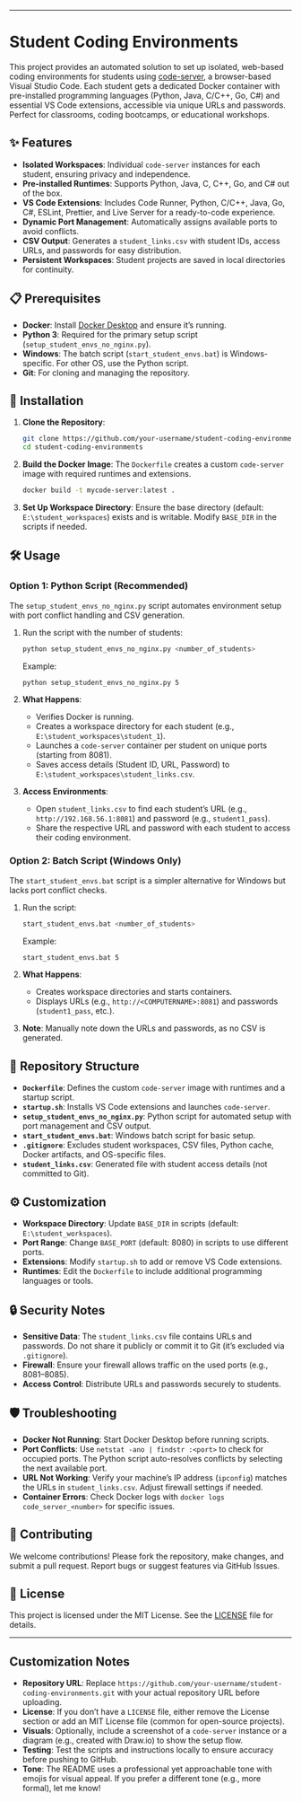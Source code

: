 
---

# Student Coding Environments

This project provides an automated solution to set up isolated, web-based coding environments for students using [code-server](https://github.com/coder/code-server), a browser-based Visual Studio Code. Each student gets a dedicated Docker container with pre-installed programming languages (Python, Java, C/C++, Go, C#) and essential VS Code extensions, accessible via unique URLs and passwords. Perfect for classrooms, coding bootcamps, or educational workshops.

## ✨ Features
- **Isolated Workspaces**: Individual `code-server` instances for each student, ensuring privacy and independence.
- **Pre-installed Runtimes**: Supports Python, Java, C, C++, Go, and C# out of the box.
- **VS Code Extensions**: Includes Code Runner, Python, C/C++, Java, Go, C#, ESLint, Prettier, and Live Server for a ready-to-code experience.
- **Dynamic Port Management**: Automatically assigns available ports to avoid conflicts.
- **CSV Output**: Generates a `student_links.csv` with student IDs, access URLs, and passwords for easy distribution.
- **Persistent Workspaces**: Student projects are saved in local directories for continuity.

## 📋 Prerequisites
- **Docker**: Install [Docker Desktop](https://www.docker.com/products/docker-desktop/) and ensure it’s running.
- **Python 3**: Required for the primary setup script (`setup_student_envs_no_nginx.py`).
- **Windows**: The batch script (`start_student_envs.bat`) is Windows-specific. For other OS, use the Python script.
- **Git**: For cloning and managing the repository.

## 🚀 Installation
1. **Clone the Repository**:
   ```bash
   git clone https://github.com/your-username/student-coding-environments.git
   cd student-coding-environments
   ```

2. **Build the Docker Image**:
   The `Dockerfile` creates a custom `code-server` image with required runtimes and extensions.
   ```bash
   docker build -t mycode-server:latest .
   ```

3. **Set Up Workspace Directory**:
   Ensure the base directory (default: `E:\student_workspaces`) exists and is writable. Modify `BASE_DIR` in the scripts if needed.

## 🛠️ Usage
### Option 1: Python Script (Recommended)
The `setup_student_envs_no_nginx.py` script automates environment setup with port conflict handling and CSV generation.

1. Run the script with the number of students:
   ```bash
   python setup_student_envs_no_nginx.py <number_of_students>
   ```
   Example:
   ```bash
   python setup_student_envs_no_nginx.py 5
   ```

2. **What Happens**:
   - Verifies Docker is running.
   - Creates a workspace directory for each student (e.g., `E:\student_workspaces\student_1`).
   - Launches a `code-server` container per student on unique ports (starting from 8081).
   - Saves access details (Student ID, URL, Password) to `E:\student_workspaces\student_links.csv`.

3. **Access Environments**:
   - Open `student_links.csv` to find each student’s URL (e.g., `http://192.168.56.1:8081`) and password (e.g., `student1_pass`).
   - Share the respective URL and password with each student to access their coding environment.

### Option 2: Batch Script (Windows Only)
The `start_student_envs.bat` script is a simpler alternative for Windows but lacks port conflict checks.

1. Run the script:
   ```bash
   start_student_envs.bat <number_of_students>
   ```
   Example:
   ```bash
   start_student_envs.bat 5
   ```

2. **What Happens**:
   - Creates workspace directories and starts containers.
   - Displays URLs (e.g., `http://<COMPUTERNAME>:8081`) and passwords (`student1_pass`, etc.).

3. **Note**: Manually note down the URLs and passwords, as no CSV is generated.

## 📂 Repository Structure
- **`Dockerfile`**: Defines the custom `code-server` image with runtimes and a startup script.
- **`startup.sh`**: Installs VS Code extensions and launches `code-server`.
- **`setup_student_envs_no_nginx.py`**: Python script for automated setup with port management and CSV output.
- **`start_student_envs.bat`**: Windows batch script for basic setup.
- **`.gitignore`**: Excludes student workspaces, CSV files, Python cache, Docker artifacts, and OS-specific files.
- **`student_links.csv`**: Generated file with student access details (not committed to Git).

## ⚙️ Customization
- **Workspace Directory**: Update `BASE_DIR` in scripts (default: `E:\student_workspaces`).
- **Port Range**: Change `BASE_PORT` (default: 8080) in scripts to use different ports.
- **Extensions**: Modify `startup.sh` to add or remove VS Code extensions.
- **Runtimes**: Edit the `Dockerfile` to include additional programming languages or tools.

## 🔒 Security Notes
- **Sensitive Data**: The `student_links.csv` file contains URLs and passwords. Do not share it publicly or commit it to Git (it’s excluded via `.gitignore`).
- **Firewall**: Ensure your firewall allows traffic on the used ports (e.g., 8081–8085).
- **Access Control**: Distribute URLs and passwords securely to students.

## 🛡️ Troubleshooting
- **Docker Not Running**: Start Docker Desktop before running scripts.
- **Port Conflicts**: Use `netstat -ano | findstr :<port>` to check for occupied ports. The Python script auto-resolves conflicts by selecting the next available port.
- **URL Not Working**: Verify your machine’s IP address (`ipconfig`) matches the URLs in `student_links.csv`. Adjust firewall settings if needed.
- **Container Errors**: Check Docker logs with `docker logs code_server_<number>` for specific issues.

## 🤝 Contributing
We welcome contributions! Please fork the repository, make changes, and submit a pull request. Report bugs or suggest features via GitHub Issues.

## 📜 License
This project is licensed under the MIT License. See the [LICENSE](LICENSE) file for details.

---

## Customization Notes
- **Repository URL**: Replace `https://github.com/your-username/student-coding-environments.git` with your actual repository URL before uploading.
- **License**: If you don’t have a `LICENSE` file, either remove the License section or add an MIT License file (common for open-source projects).
- **Visuals**: Optionally, include a screenshot of a `code-server` instance or a diagram (e.g., created with Draw.io) to show the setup flow.
- **Testing**: Test the scripts and instructions locally to ensure accuracy before pushing to GitHub.
- **Tone**: The README uses a professional yet approachable tone with emojis for visual appeal. If you prefer a different tone (e.g., more formal), let me know!
